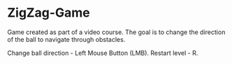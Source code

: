 # ZigZag-Game
Game created as part of a video course. The goal is to change the direction of the ball to navigate through obstacles.

Change ball direction - Left Mouse Button (LMB).
Restart level - R.
